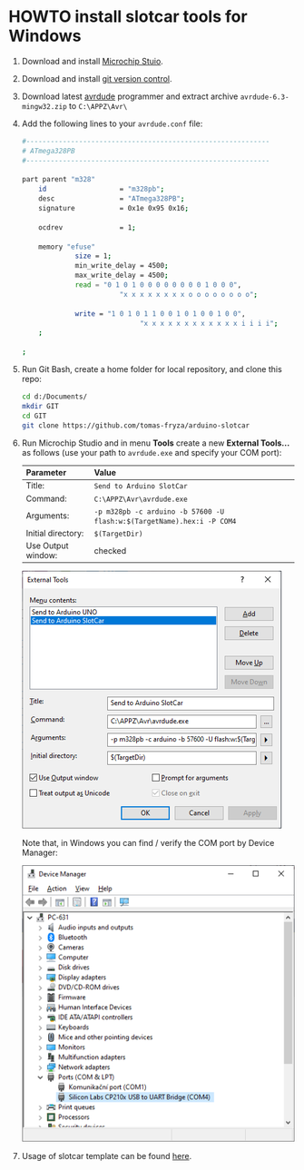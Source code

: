 # HOWTO install slotcar tools for Windows

1. Download and install [Microchip Stuio](https://www.microchip.com/en-us/development-tools-tools-and-software/microchip-studio-for-avr-and-sam-devices).

2. Download and install [git version control](https://git-scm.com/).

3. Download latest [avrdude](http://savannah.nongnu.org/projects/avrdude) programmer and extract archive `avrdude-6.3-mingw32.zip` to `C:\APPZ\Avr\`

4. Add the following lines to your `avrdude.conf` file:


   ```bash
   #------------------------------------------------------------
   # ATmega328PB
   #------------------------------------------------------------

   part parent "m328"
       id                  = "m328pb";
       desc                = "ATmega328PB";
       signature           = 0x1e 0x95 0x16;

       ocdrev              = 1;
        
       memory "efuse"
                size = 1;
                min_write_delay = 4500;
                max_write_delay = 4500;
                read = "0 1 0 1 0 0 0 0 0 0 0 0 1 0 0 0",
                           "x x x x x x x x o o o o o o o o";

                write = "1 0 1 0 1 1 0 0 1 0 1 0 0 1 0 0",
                                "x x x x x x x x x x x x i i i i";
       ;
        
   ;
   ```

5. Run Git Bash, create a home folder for local repository, and clone this repo:

   ```bash
   cd d:/Documents/
   mkdir GIT
   cd GIT
   git clone https://github.com/tomas-fryza/arduino-slotcar
   ```

6. Run Microchip Studio and in menu **Tools** create a new **External Tools...** as follows (use your path to `avrdude.exe` and specify your COM port):

   | Parameter | Value |
   | :-- | :-- |
   | Title: | `Send to Arduino SlotCar`
   | Command: | `C:\APPZ\Avr\avrdude.exe`
   | Arguments: | `-p m328pb -c arduino -b 57600 -U flash:w:$(TargetName).hex:i -P COM4`
   | Initial directory: | `$(TargetDir)`
   | Use Output window: | checked

   ![Set external tool](images/microchip_studio_config_avrdude.png)

   Note that, in Windows you can find / verify the COM port by Device Manager:

   ![Get COM port value](images/win_get_com_port.png)

7. Usage of slotcar template can be found [here](../firmware/README.md).

